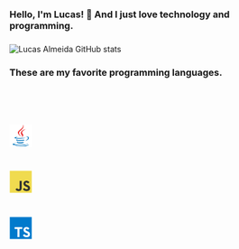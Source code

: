 
### Hello, I'm Lucas! 👋 And I just love technology and programming.
###

![Lucas Almeida GitHub stats](https://github-readme-stats.vercel.app/api?username=LucwsH&show_icons=true&theme=dark)
### 


   ### These are my favorite programming languages.
### ‎ 
#
<p align="left"> <a href="https://www.java.com" target="_blank" rel="noreferrer"> 
 <img src="https://raw.githubusercontent.com/devicons/devicon/master/icons/java/java-original.svg" alt="java" width="40" height="40"/> </a> <a
href="https://developer.mozilla.org/en-US/docs/Web/JavaScript" target="_blank" rel="noreferrer"> 

#
 
<img                                                                                                  src="https://raw.githubusercontent.com/devicons/devicon/master/icons/javascript/javascript-original.svg" alt="javascript" width="40" height="40"/> </a> <a href="https://www.typescriptlang.org/" target="_blank" rel="noreferrer"> 
#
  <img src="https://raw.githubusercontent.com/devicons/devicon/master/icons/typescript/typescript-original.svg" alt="typescript" width="40" height="40"/> </a> </p>
  #


